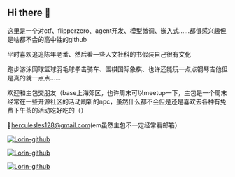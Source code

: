 ## Hi there 👋
这里是一个对ctf、flipperzero、agent开发、模型微调、嵌入式……都很感兴趣但是啥都不会的高中牲的github

平时喜欢追追陈年老番、然后看一些人文社科的书假装自己很有文化

跑步游泳网球篮球羽毛球拳击骑车、围棋国际象棋、也许还能玩一点点钢琴吉他但是真的就一点点……

欢迎和主包交朋友（base上海郊区，也许周末可以meetup一下，主包是一个周末经常在一些开源社区的活动刷新的npc，虽然什么都不会但是还是喜欢去各种有免费下午茶的活动吃好吃的（）

📮herculesles128@gmail.com(em虽然主包不一定经常看邮箱）

[![Lorin-github](https://github-readme-stats.vercel.app/api?username=sw-stone)](https://github.com/anuraghazra/github-readme-stats)

[![Lorin-github](https://github-profile-trophy.vercel.app/?username=sw-stone)](https://github.com/ryo-ma/github-profile-trophy)

[![Lorin-github]([https://stats.justsong.cn/api/github?username=songquanpeng])](https://github.com/sw-stone/stats-cards)


<!--
**sw-stone/sw-stone** is a ✨ _special_ ✨ repository because its `README.md` (this file) appears on your GitHub profile.

Here are some ideas to get you started:

- 🔭 I’m currently working on ...
- 🌱 I’m currently learning ...
- 👯 I’m looking to collaborate on ...
- 🤔 I’m looking for help with ...
- 💬 Ask me about ...
- 📫 How to reach me: ...
- 😄 Pronouns: ...
- ⚡ Fun fact: ...
-->
